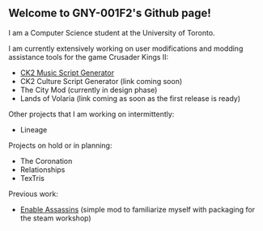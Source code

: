 ## Welcome to GNY-001F2's Github page!

I am a Computer Science student at the University of Toronto.

I am currently extensively working on user modifications and modding assistance tools for the game Crusader Kings II:

* [CK2 Music Script Generator](https://gny-001f2.github.io/CK2-Music-Script-Generator/)
* CK2 Culture Script Generator (link coming soon)
* The City Mod (currently in design phase)
* Lands of Volaria (link coming as soon as the first release is ready)

Other projects that I am working on intermittently:

* Lineage

Projects on hold or in planning:

* The Coronation
* Relationships
* TexTris

Previous work:

* [Enable Assassins](https://steamcommunity.com/sharedfiles/filedetails/?id=636224922) (simple mod to familiarize myself with packaging  for the steam workshop)
